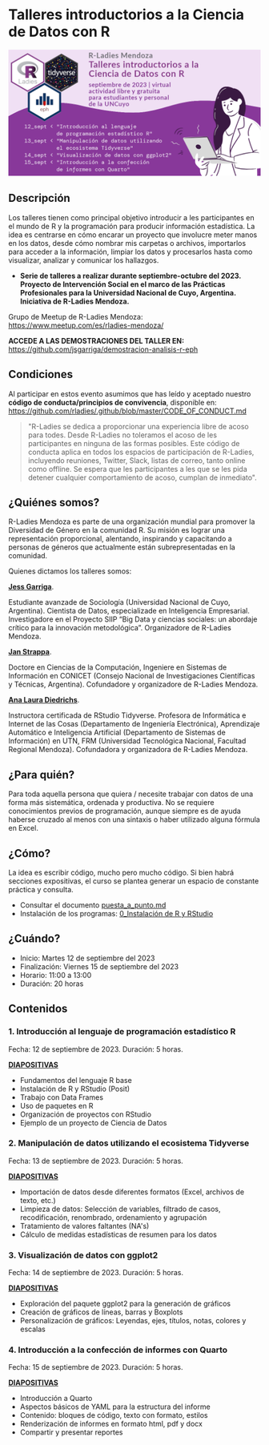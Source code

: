 # Talleres introductorios a la Ciencia de Datos con R

![](/img/rladies-taller.png)

## Descripción

Los talleres tienen como principal objetivo introducir a les participantes en el mundo de R y la programación para producir información estadística. La idea es centrarse en cómo encarar un proyecto que involucre meter manos en los datos, desde cómo nombrar mis carpetas o archivos, importarlos para acceder a la información, limpiar los datos y procesarlos hasta como visualizar, analizar y comunicar los hallazgos.

- **Serie de talleres a realizar durante septiembre-octubre del 2023. Proyecto de Intervención Social en el marco de las Prácticas Profesionales para la Universidad Nacional de Cuyo, Argentina. Iniciativa de R-Ladies Mendoza.**

Grupo de Meetup de R-Ladies Mendoza: https://www.meetup.com/es/rladies-mendoza/

**ACCEDE A LAS DEMOSTRACIONES DEL TALLER EN:** <https://github.com/jsgarriga/demostracion-analisis-r-eph>

## Condiciones

Al participar en estos evento asumimos que has leído y aceptado nuestro **código de conducta/principios de convivencia**, disponible en: <https://github.com/rladies/.github/blob/master/CODE_OF_CONDUCT.md>

> "R-Ladies se dedica a proporcionar una experiencia libre de acoso para todes. Desde R-Ladies no toleramos el acoso de les participantes en ninguna de las formas posibles. Este código de conducta aplica en todos los espacios de participación de R-Ladies, incluyendo reuniones, Twitter, Slack, listas de correo, tanto online como offline. Se espera que les participantes a les que se les pida detener cualquier comportamiento de acoso, cumplan de inmediato".

## ¿Quiénes somos?

R-Ladies Mendoza es parte de una organización mundial para promover la Diversidad de Género en la comunidad R. Su misión es lograr una representación proporcional, alentando, inspirando y capacitando a personas de géneros que actualmente están subrepresentadas en la comunidad.

Quienes dictamos los talleres somos:

[**Jess Garriga**](https://github.com/jsgarriga). 

Estudiante avanzade de Sociología (Universidad Nacional de Cuyo, Argentina). Cientista de Datos, especializade en Inteligencia Empresarial. Investigadore en el Proyecto SIIP “Big Data y ciencias sociales: un abordaje crítico para la innovación metodológica”. Organizadore de R-Ladies Mendoza.

[**Jan Strappa**](https://github.com/jstrappa/). 

Doctore en Ciencias de la Computación, Ingeniere en Sistemas de Información en CONICET (Consejo Nacional de Investigaciones Científicas y Técnicas, Argentina). Cofundadore y organizadore de R-Ladies Mendoza.

[**Ana Laura Diedrichs**](https://github.com/anadiedrichs). 

Instructora certificada de RStudio Tidyverse. Profesora de Informática e Internet de las Cosas (Departamento de Ingeniería Electrónica), Aprendizaje Automático e Inteligencia Artificial (Departamento de Sistemas de Información) en UTN, FRM (Universidad Tecnológica Nacional, Facultad Regional Mendoza). Cofundadora y organizadora de R-Ladies Mendoza.

## ¿Para quién?

Para toda aquella persona que quiera / necesite trabajar con datos de una forma más sistemática, ordenada y productiva. No se requiere conocimientos previos de programación, aunque siempre es de ayuda haberse cruzado al menos con una sintaxis o haber utilizado alguna fórmula en Excel.

## ¿Cómo?

La idea es escribir código, mucho pero mucho código. Si bien habrá secciones expositivas, el curso se plantea generar un espacio de constante práctica y consulta.

- Consultar el documento [puesta_a_punto.md](https://github.com/jsgarriga/Ciencia-de-Datos-con-R/blob/master/puesta_a_punto.md)
- Instalación de los programas: [0_Instalación de R y RStudio](https://github.com/jsgarriga/curso-analisis-datos-r/blob/main/otros_recursos/0_Instalaci%C3%B3n%20de%20R%20y%20RStudio/0_Instalaci%C3%B3n%20de%20R%20y%20RStudio.md)

## ¿Cuándo?

- Inicio: Martes 12 de septiembre del 2023
- Finalización: Viernes 15 de septiembre del 2023
- Horario: 11:00 a 13:00
- Duración: 20 horas

## Contenidos

### 1. Introducción al lenguaje de programación estadístico R 

Fecha: 12 de septiembre de 2023. 
Duración: 5 horas.

[**DIAPOSITIVAS**](https://jgarriga.quarto.pub/rladiesmza-taller-intro-r/)

   - Fundamentos del lenguaje R base
   - Instalación de R y RStudio (Posit)
   - Trabajo con Data Frames 
   - Uso de paquetes en R
   - Organización de proyectos con RStudio
   - Ejemplo de un proyecto de Ciencia de Datos

### 2. Manipulación de datos utilizando el ecosistema Tidyverse 

Fecha: 13 de septiembre de 2023. 
Duración: 5 horas.

[**DIAPOSITIVAS**](https://r-intro-aset.netlify.app/a_diapositivas/02_tidyverse)

   - Importación de datos desde diferentes formatos (Excel, archivos de texto, etc.)
   - Limpieza de datos: Selección de variables, filtrado de casos, recodificación, renombrado, ordenamiento y agrupación
   - Tratamiento de valores faltantes (NA's)
   - Cálculo de medidas estadísticas de resumen para los datos
 
### 3. Visualización de datos con ggplot2 

Fecha: 14 de septiembre de 2023.
Duración: 5 horas.

[**DIAPOSITIVAS**](https://r-intro-aset.netlify.app/a_diapositivas/03_visualizacion)

   - Exploración del paquete ggplot2 para la generación de gráficos
   - Creación de gráficos de líneas, barras y Boxplots
   - Personalización de gráficos: Leyendas, ejes, títulos, notas, colores y escalas
   
### 4. Introducción a la confección de informes con Quarto 

Fecha: 15 de septiembre de 2023. 
Duración: 5 horas.

[**DIAPOSITIVAS**](https://github.com/jsgarriga/Ciencia-de-Datos-con-R/)

   - Introducción a Quarto
   - Aspectos básicos de YAML para la estructura del informe
   - Contenido: bloques de código, texto con formato, estilos
   - Renderización de informes en formato html, pdf y docx
   - Compartir y presentar reportes
